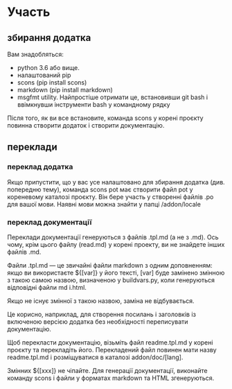 # Участь

## збирання додатка

Вам знадобляться:

* python 3.6 або вище.
* налаштований pip
* scons (pip install scons)
* markdown (pip install markdown)
* msgfmt utility. Найпростіше отримати це, встановивши git bash і ввімкнувши інструменти bash у командному рядку

Після того, як ви все встановите, команда scons у корені проєкту повинна створити додаток і створити документацію.

## переклади

### переклад додатка

Якщо припустити, що у вас усе налаштовано для збирання додатка (див. попередню тему), команда scons pot має створити файл pot у кореневому каталозі проєкту. Він бере участь у створенні файлів .po для вашої мови.
Наявні мови можна знайти у папці /addon/locale

### переклад документації

Переклади документації генеруються з файлів .tpl.md (а не з .md). Ось чому, крім цього файлу (read.md) у корені проекту, ви не знайдете інших файлів .md.

Файли .tpl.md — це звичайні файли markdown з одним доповненням: якщо ви використаєте ${[var]} у його тексті, [var] буде замінено змінною з такою самою назвою, визначеною у buildvars.py, коли генеруються відповідні файли md і.html.

Якщо не існує змінної з такою назвою, заміна не відбувається.

Це корисно, наприклад, для створення посилань і заголовків із включеною версією додатка без необхідності переписувати документацію.

Щоб перекласти документацію, візьміть файл readme.tpl.md у корені проєкту та перекладіть його. Перекладений файл повинен мати назву readme.tpl.md і розміщуватися в каталозі addon/doc/[lang].

Змінних ${[xxx]} не чіпайте. Для генерації документації, виконайте команду scons і файли у форматах markdown та HTML згенеруються.
